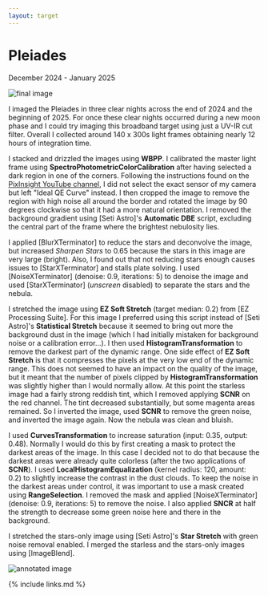```yaml
---
layout: target
---
```


# Pleiades

December 2024 - January 2025

![final image](final.png)

I imaged the Pleiades in three clear nights across the end of 2024 and the
beginning of 2025. For once these clear nights occurred during a new moon phase
and I could try imaging this broadband target using just a UV-IR cut filter.
Overall I collected around 140 x 300s light frames obtaining nearly 12 hours of
integration time.

I stacked and drizzled the images using **WBPP**. I calibrated the master light
frame using **SpectroPhotometricColorCalibration** after having selected a dark
region in one of the corners. Following the instructions found on the
[PixInsight YouTube channel](https://www.youtube.com/@PixInsight), I did not
select the exact sensor of my camera but left "Ideal QE Curve" instead. I then
cropped the image to remove the region with high noise all around the border and
rotated the image by 90 degrees clockwise so that it had a more natural
orientation. I removed the background gradient using [Seti Astro]'s **Automatic
DBE** script, excluding the central part of the frame where the brightest
nebulosity lies.

I applied [BlurXTerminator] to reduce the stars and deconvolve the image, but
increased *Sharpen Stars* to 0.65 because the stars in this image are very large
(bright). Also, I found out that not reducing stars enough causes issues to
[StarXTerminator] and stalls plate solving. I used [NoiseXTerminator] (denoise:
0.9, iterations: 5) to denoise the image and used [StarXTerminator] (*unscreen*
disabled) to separate the stars and the nebula.

I stretched the image using **EZ Soft Stretch** (target median: 0.2) from [EZ
Processing Suite]. For this image I preferred using this script instead of [Seti
Astro]'s **Statistical Stretch** because it seemed to bring out more the
background dust in the image (which I had initially mistaken for background
noise or a calibration error...). I then used **HistogramTransformation** to
remove the darkest part of the dynamic range. One side effect of **EZ Soft
Stretch** is that it compresses the pixels at the very low end of the dynamic
range. This does not seemed to have an impact on the quality of the image, but
it meant that the number of pixels clipped by **HistogramTransformation** was
slightly higher than I would normally allow. At this point the starless image
had a fairly strong reddish tint, which I removed applying **SCNR** on the red
channel. The tint decreased substantially, but some magenta areas remained. So I
inverted the image, used **SCNR** to remove the green noise, and inverted the
image again. Now the nebula was clean and bluish.

I used **CurvesTransformation** to increase saturation (input: 0.35, output:
0.48). Normally I would do this by first creating a mask to protect the darkest
areas of the image. In this case I decided not to do that because the darkest
areas were already quite colorless (after the two applications of **SCNR**). I
used **LocalHistogramEqualization** (kernel radius: 120, amount: 0.2) to
slightly increase the contrast in the dust clouds. To keep the noise in the
darkest areas under control, it was important to use a mask created using
**RangeSelection**. I removed the mask and applied [NoiseXTerminator] (denoise:
0.9, iterations: 5) to remove the noise. I also applied **SNCR** at half the
strength to decrease some green noise here and there in the background.

I stretched the stars-only image using [Seti Astro]'s **Star Stretch** with
green noise removal enabled. I merged the starless and the stars-only images
using [ImageBlend].

![annotated image](final_annotated.png)

{% include links.md %}
